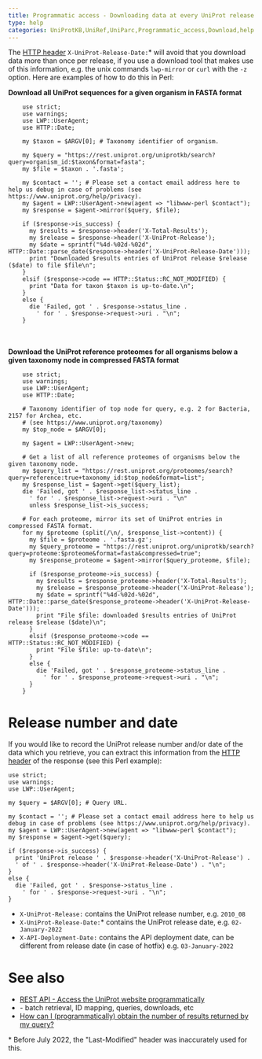 ```yaml
---
title: Programmatic access - Downloading data at every UniProt release
type: help
categories: UniProtKB,UniRef,UniParc,Programmatic_access,Download,help
---
```


The [HTTP header](http://www.w3.org/Protocols/rfc2616/rfc2616-sec14.html) `X-UniProt-Release-Date:`\* will avoid that you download data more than once per release, if you use a download tool that makes use of this information, e.g. the unix commands `lwp-mirror` or `curl` with the `-z` option. Here are examples of how to do this in Perl:

**Download all UniProt sequences for a given organism in FASTA format**

        use strict;
        use warnings;
        use LWP::UserAgent;
        use HTTP::Date;

        my $taxon = $ARGV[0]; # Taxonomy identifier of organism.

        my $query = "https://rest.uniprot.org/uniprotkb/search?query=organism_id:$taxon&format=fasta";
        my $file = $taxon . '.fasta';

        my $contact = ''; # Please set a contact email address here to help us debug in case of problems (see https://www.uniprot.org/help/privacy).
        my $agent = LWP::UserAgent->new(agent => "libwww-perl $contact");
        my $response = $agent->mirror($query, $file);

        if ($response->is_success) {
          my $results = $response->header('X-Total-Results');
          my $release = $response->header('X-UniProt-Release');
          my $date = sprintf("%4d-%02d-%02d", HTTP::Date::parse_date($response->header('X-UniProt-Release-Date')));
          print "Downloaded $results entries of UniProt release $release ($date) to file $file\n";
        }
        elsif ($response->code == HTTP::Status::RC_NOT_MODIFIED) {
          print "Data for taxon $taxon is up-to-date.\n";
        }
        else {
          die 'Failed, got ' . $response->status_line .
            ' for ' . $response->request->uri . "\n";
        }

<br/><br/>
**Download the UniProt reference proteomes for all organisms below a given taxonomy node in compressed FASTA format**

        use strict;
        use warnings;
        use LWP::UserAgent;
        use HTTP::Date;

        # Taxonomy identifier of top node for query, e.g. 2 for Bacteria, 2157 for Archea, etc.
        # (see https://www.uniprot.org/taxonomy)
        my $top_node = $ARGV[0];

        my $agent = LWP::UserAgent->new;

        # Get a list of all reference proteomes of organisms below the given taxonomy node.
        my $query_list = "https://rest.uniprot.org/proteomes/search?query=reference:true+taxonomy_id:$top_node&format=list";
        my $response_list = $agent->get($query_list);
        die 'Failed, got ' . $response_list->status_line .
          ' for ' . $response_list->request->uri . "\n"
          unless $response_list->is_success;

        # For each proteome, mirror its set of UniProt entries in compressed FASTA format.
        for my $proteome (split(/\n/, $response_list->content)) {
          my $file = $proteome . '.fasta.gz';
          my $query_proteome = "https://rest.uniprot.org/uniprotkb/search?query=proteome:$proteome&format=fasta&compressed=true";
          my $response_proteome = $agent->mirror($query_proteome, $file);

          if ($response_proteome->is_success) {
            my $results = $response_proteome->header('X-Total-Results');
            my $release = $response_proteome->header('X-UniProt-Release');
            my $date = sprintf("%4d-%02d-%02d", HTTP::Date::parse_date($response_proteome->header('X-UniProt-Release-Date')));
            print "File $file: downloaded $results entries of UniProt release $release ($date)\n";
          }
          elsif ($response_proteome->code == HTTP::Status::RC_NOT_MODIFIED) {
            print "File $file: up-to-date\n";
          }
          else {
            die 'Failed, got ' . $response_proteome->status_line .
              ' for ' . $response_proteome->request->uri . "\n";
          }
        }

# Release number and date

If you would like to record the UniProt release number and/or date of the data which you retrieve, you can extract this information from the [HTTP header](http://www.w3.org/Protocols/rfc2616/rfc2616-sec14.html) of the response (see this Perl example):

    use strict;
    use warnings;
    use LWP::UserAgent;

    my $query = $ARGV[0]; # Query URL.

    my $contact = ''; # Please set a contact email address here to help us debug in case of problems (see https://www.uniprot.org/help/privacy).
    my $agent = LWP::UserAgent->new(agent => "libwww-perl $contact");
    my $response = $agent->get($query);

    if ($response->is_success) {
      print 'UniProt release ' . $response->header('X-UniProt-Release') .
      ' of ' . $response->header('X-UniProt-Release-Date') . "\n";
    }
    else {
      die 'Failed, got ' . $response->status_line .
        ' for ' . $response->request->uri . "\n";
    }

- `X-UniProt-Release:` contains the UniProt release number, e.g. `2010_08`
- `X-UniProt-Release-Date:`\* contains the UniProt release date, e.g. `02-January-2022`
- `X-API-Deployment-Date:` contains the API deployment date, can be different from release date (in case of hotfix) e.g. `03-January-2022`

# See also

- [REST API - Access the UniProt website programmatically](https://www.uniprot.org/help/api)
- \- batch retrieval, ID mapping, queries, downloads, etc
- [How can I (programmatically) obtain the number of results returned by my query?](https://www.uniprot.org/help/entry_count)

\* Before July 2022, the "Last-Modified" header was inaccurately used for this.
